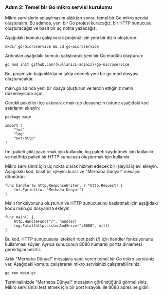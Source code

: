 
### Adım 2: Temel bir Go mikro servisi kurulumu
Mikro servislerin anlaşılmasını aldıktan sonra, temel bir Go mikro servisi oluşturalım. Bu adımda, yeni bir Go projesi kuracağız, bir HTTP sunucusu oluşturacağız ve basit bir uç nokta yazacağız.

Aşağıdaki komutu çalıştırarak projeniz için yeni bir dizin oluşturun:

```mkdir go-microservice && cd go-microservice```

Ardından aşağıdaki komutu çalıştırarak yeni bir Go modülü oluşturun:

```go mod init github.com/{kullanıcı-adınız}/go-microservice```

Bu, projenizin bağımlılıklarını takip edecek yeni bir go.mod dosyası oluşturacaktır.

main.go adında yeni bir dosya oluşturun ve tercih ettiğiniz metin düzenleyicide açın.

Gerekli paketleri içe aktararak main.go dosyanızın üstüne aşağıdaki kod satırlarını ekleyin:

```
package main

import (
    "fmt"
    "log"
    "net/http"
)
```
fmt paketi çıktı yazdırmak için kullanılır, log paketi kaydetmek için kullanılır ve net/http paketi bir HTTP sunucusu oluşturmak için kullanılır.

Mikro servisimiz için uç nokta olarak hizmet edecek bir işleyici işlevi ekleyin. Aşağıdaki kod, basit bir işleyici kurar ve "Merhaba Dünya!" mesajını döndürür:

```
func handler(w http.ResponseWriter, r *http.Request) {
    fmt.Fprintf(w, "Merhaba Dünya!")
}
```
Main fonksiyonunu oluşturun ve HTTP sunucusunu başlatmak için aşağıdaki kodu main.go dosyanıza ekleyin:

```
func main() {
    http.HandleFunc("/", handler)
    log.Fatal(http.ListenAndServe(":8080", nil))
}
```
Bu kod, HTTP sunucusuna istekleri root path (/) için handler fonksiyonunu kullanması söyler. Ayrıca sunucunun 8080 numaralı portta dinlemesi gerektiğini belirtir.

Artık "Merhaba Dünya!" mesajıyla yanıt veren temel bir Go mikro servisiniz var. Aşağıdaki komutu çalıştırarak mikro servisinizi çalıştırabilirsiniz:

```
go run main.go
```
Terminalinizde "Merhaba Dünya!" mesajının göründüğünü görmelisiniz. Mikro servisinizi test etmek için bir port kısayolu ile 8080 adresine gidin.